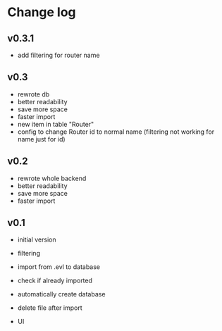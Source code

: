 # **Change log**

## v0.3.1

- add filtering for router name

## v0.3

- rewrote db
- better readability
- save more space
- faster import
- new item in table "Router"
- config to change Router id to normal name (filtering not working for name just for id)

## v0.2

- rewrote whole backend
- better readability
- save more space
- faster import

## v0.1

- initial version

- filtering
- import from .evl to database
- check if already  imported
- automatically create database
- delete file after import
- UI